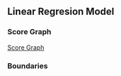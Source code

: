 ## Linear Regresion Model

### Score Graph
[Score Graph](https://github.com/minte9/mlearning-pages/blob/main/main/supervised-ml/classifier/images/image1.png)

### Boundaries